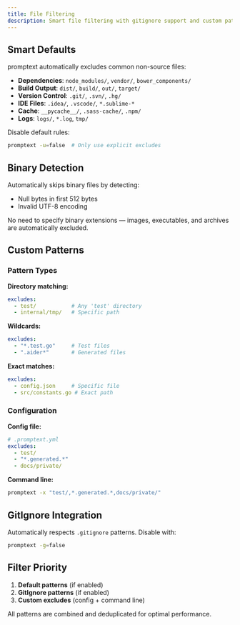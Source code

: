 ```yaml
---
title: File Filtering
description: Smart file filtering with gitignore support and custom patterns
---
```


## Smart Defaults

promptext automatically excludes common non-source files:

- **Dependencies**: `node_modules/`, `vendor/`, `bower_components/`
- **Build Output**: `dist/`, `build/`, `out/`, `target/`
- **Version Control**: `.git/`, `.svn/`, `.hg/`
- **IDE Files**: `.idea/`, `.vscode/`, `*.sublime-*`
- **Cache**: `__pycache__/`, `.sass-cache/`, `.npm/`
- **Logs**: `logs/`, `*.log`, `tmp/`

Disable default rules:
```bash
promptext -u=false  # Only use explicit excludes
```

## Binary Detection

Automatically skips binary files by detecting:
- Null bytes in first 512 bytes
- Invalid UTF-8 encoding

No need to specify binary extensions — images, executables, and archives are automatically excluded.

## Custom Patterns

### Pattern Types

**Directory matching:**
```yaml
excludes:
  - test/           # Any 'test' directory
  - internal/tmp/   # Specific path
```

**Wildcards:**
```yaml
excludes:
  - "*.test.go"     # Test files
  - ".aider*"       # Generated files
```

**Exact matches:**
```yaml
excludes:
  - config.json     # Specific file
  - src/constants.go # Exact path
```

### Configuration

**Config file:**
```yaml
# .promptext.yml
excludes:
  - test/
  - "*.generated.*"
  - docs/private/
```

**Command line:**
```bash
promptext -x "test/,*.generated.*,docs/private/"
```

## GitIgnore Integration

Automatically respects `.gitignore` patterns. Disable with:

```bash
promptext -g=false
```

## Filter Priority

1. **Default patterns** (if enabled)
2. **GitIgnore patterns** (if enabled)  
3. **Custom excludes** (config + command line)

All patterns are combined and deduplicated for optimal performance.
